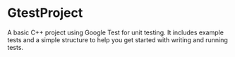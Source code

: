 # GtestProject
A basic C++ project using Google Test for unit testing. It includes example tests and a simple structure to help you get started with writing and running tests.
